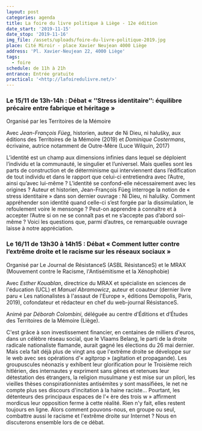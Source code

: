 ```yaml
---
layout: post
categories: agenda
title: La foire du livre politique à Liège - 12e édition
date_start: '2019-11-15'
date_stop: '2019-11-16'
img_file: /assets/uploads/foire-du-livre-politique-2019.jpg
place: Cité Miroir - place Xavier Neujean 4000 Liège
address: 'Pl. Xavier-Neujean 22, 4000 Liège'
tags:
  - foire
schedule: de 11h à 21h
entrance: Entrée gratuite
practical: '<http://lafoiredulivre.net/>'
---
```

### Le 15/11 de 13h-14h : Débat « ’’Stress identitaire’’: équilibre précaire entre fabrique et héritage »

Organisé par les Territoires de la Mémoire

Avec _Jean-François Füeg_, historien, auteur de Ni Dieu, ni halušky, aux éditions des Territoires de la Mémoire (2019) et _Dominique Costermans_, écrivaine, autrice notamment de Outre-Mère (Luce Wilquin, 2017)

L’identité est un champ aux dimensions infinies dans lequel se déploient l’individu et la communauté, le singulier et l’universel. Mais quelles sont les parts de construction et de déterminisme qui interviennent dans l’édification de tout individu et dans le rapport que celui-ci entretiendra avec l’Autre, ainsi qu’avec lui-même ? L’identité se confond-elle nécessairement avec les origines ? Auteur et historien, Jean-François Füeg interroge la notion de « stress identitaire » dans son dernier ouvrage : Ni Dieu, ni halušky. Comment appréhender son identité quand celle-ci s’est forgée par la dissimulation, le refoulement voire le mensonge ? Peut-on apprendre à connaître et à accepter l’Autre si on ne se connaît pas et ne s’accepte pas d’abord soi-même ? Voici les questions que, parmi d’autres, ce remarquable ouvrage laisse à notre appréciation.

### Le 16/11 de 13h30 à 14h15 : Débat « Comment lutter contre l’extrême droite et le racisme sur les réseaux sociaux »

Organisé par Le Journal de RésistanceS (ASBL RésistanceS) et le MRAX (Mouvement contre le Racisme, l'Antisémitisme et la Xénophobie)

Avec _Esther Kouablan_, directrice du MRAX et spécialiste en sciences de l'éducation (UCL) et _Manuel Abramowicz_, auteur et coauteur (dernier livre paru « Les nationalistes à l'assaut de l'Europe », éditions Demopolis, Paris, 2019), cofondateur et rédacteur en chef du web-journal RésistanceS.

Animé par _Déborah Colombini_, déléguée au centre d’Éditions et d’Études des Territoires de la Mémoire (Liège).

C'est grâce à son investissement financier, en centaines de milliers d'euros, dans un célèbre réseau social, que le Vlaams Belang, le parti de la droite radicale nationaliste flamande, aurait gagné les élections du 26 mai dernier. Mais cela fait déjà plus de vingt ans que l'extrême droite se développe sur le web avec ses opérations d'« agitprop » (agitation et propagande). Les groupuscules néonazis y exhibent leur glorification pour le Troisième reich hitlérien, des internautes y expriment sans gênes et retenues leur détestation des étrangers, la religion musulmane y est mise sur un pilori, les vieilles thèses conspirationnistes antisémites y sont massifiées, le net ne compte plus ses discours d'incitation à la haine raciste... Pourtant, les détenteurs des principaux espaces de l'« ère des trois w » affirment mordicus leur opposition ferme à cette réalité. Rien n'y fait, elles restent toujours en ligne. Alors comment pouvons-nous, en groupe ou seul, combattre aussi le racisme et l'extrême droite sur Internet ? Nous en discuterons ensemble lors de ce débat.
